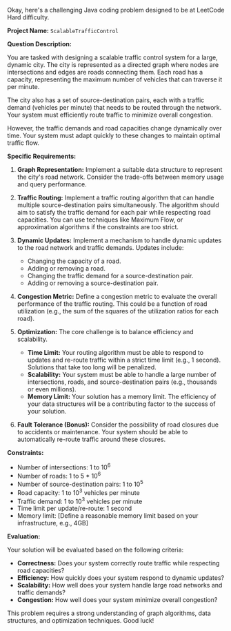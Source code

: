 Okay, here's a challenging Java coding problem designed to be at LeetCode Hard difficulty.

**Project Name:** `ScalableTrafficControl`

**Question Description:**

You are tasked with designing a scalable traffic control system for a large, dynamic city.  The city is represented as a directed graph where nodes are intersections and edges are roads connecting them. Each road has a capacity, representing the maximum number of vehicles that can traverse it per minute.

The city also has a set of source-destination pairs, each with a traffic demand (vehicles per minute) that needs to be routed through the network.  Your system must efficiently route traffic to minimize overall congestion.

However, the traffic demands and road capacities change dynamically over time. Your system must adapt quickly to these changes to maintain optimal traffic flow.

**Specific Requirements:**

1.  **Graph Representation:** Implement a suitable data structure to represent the city's road network. Consider the trade-offs between memory usage and query performance.

2.  **Traffic Routing:** Implement a traffic routing algorithm that can handle multiple source-destination pairs simultaneously. The algorithm should aim to satisfy the traffic demand for each pair while respecting road capacities.  You can use techniques like Maximum Flow, or approximation algorithms if the constraints are too strict.

3.  **Dynamic Updates:** Implement a mechanism to handle dynamic updates to the road network and traffic demands.  Updates include:
    *   Changing the capacity of a road.
    *   Adding or removing a road.
    *   Changing the traffic demand for a source-destination pair.
    *   Adding or removing a source-destination pair.

4.  **Congestion Metric:** Define a congestion metric to evaluate the overall performance of the traffic routing.  This could be a function of road utilization (e.g., the sum of the squares of the utilization ratios for each road).

5.  **Optimization:** The core challenge is to balance efficiency and scalability.
    *   **Time Limit:** Your routing algorithm must be able to respond to updates and re-route traffic within a strict time limit (e.g., 1 second).  Solutions that take too long will be penalized.
    *   **Scalability:** Your system must be able to handle a large number of intersections, roads, and source-destination pairs (e.g., thousands or even millions).
    *   **Memory Limit:** Your solution has a memory limit. The efficiency of your data structures will be a contributing factor to the success of your solution.

6.  **Fault Tolerance (Bonus):** Consider the possibility of road closures due to accidents or maintenance.  Your system should be able to automatically re-route traffic around these closures.

**Constraints:**

*   Number of intersections: 1 to 10<sup>6</sup>
*   Number of roads: 1 to 5 * 10<sup>6</sup>
*   Number of source-destination pairs: 1 to 10<sup>5</sup>
*   Road capacity: 1 to 10<sup>3</sup> vehicles per minute
*   Traffic demand: 1 to 10<sup>3</sup> vehicles per minute
*   Time limit per update/re-route: 1 second
*   Memory limit:  [Define a reasonable memory limit based on your infrastructure, e.g., 4GB]

**Evaluation:**

Your solution will be evaluated based on the following criteria:

*   **Correctness:** Does your system correctly route traffic while respecting road capacities?
*   **Efficiency:** How quickly does your system respond to dynamic updates?
*   **Scalability:** How well does your system handle large road networks and traffic demands?
*   **Congestion:** How well does your system minimize overall congestion?

This problem requires a strong understanding of graph algorithms, data structures, and optimization techniques. Good luck!
